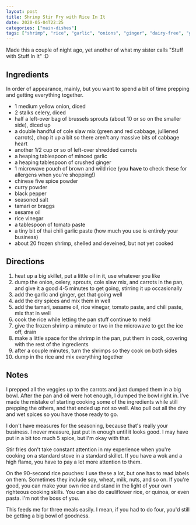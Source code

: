 ```yaml
---
layout: post
title: Shrimp Stir Fry with Rice In It
date: 2020-05-04T22:25
categories: ["main-dishes"]
tags: ["shrimp", "rice", "garlic", "onions", "ginger", "dairy-free", "glutten-free"]
---
```


Made this a couple of night ago, yet another of what my sister calls "Stuff with Stuff In It" :D

## Ingredients

In order of appearance, mainly, but you want to spend a bit of time prepping and getting everything together.

- 1 medium yellow onion, diced
- 2 stalks celery, diced
- half a left-over bag of brussels sprouts (about 10 or so on the smaller side), diced up
- a double handful of cole slaw mix (green and red cabbage, julliened carrots), chop it up a bit so there aren't any massive bits of cabbage heart
- another 1/2 cup or so of left-over shredded carrots
- a heaping tablespoon of minced garlic
- a heaping tablespoon of crushed ginger
- 1 microwave pouch of brown and wild rice (you **have** to check these for allergens when you're shopping!)
- chinese five spice powder
- curry powder
- black pepper
- seasoned salt
- tamari or braggs
- sesame oil
- rice vinegar
- a tablespoon of tomato paste
- a tiny bit of thai chili garlic paste (how much you use is entirely your business)
- about 20 frozen shrimp, shelled and deveined, but not yet cooked

## Directions

1. heat up a big skillet, put a little oil in it, use whatever you like
2. dump the onion, celery, sprouts, cole slaw mix, and carrots in the pan, and give it a good 4-5 minutes to get going, stirring it up occasionally
3. add the garlic and ginger, get that going well
4. add the dry spices and mix them in well
5. add the tamari, sesame oil, rice vinegar, tomato paste, and chili paste, mix that in well
5. cook the rice while letting the pan stuff continue to meld
4. give the frozen shrimp a minute or two in the microwave to get the ice off, drain
5. make a little space for the shrimp in the pan, put them in cook, covering with the rest of the ingredients
6. after a couple minutes, turn the shrimps so they cook on both sides
7. dump in the rice and mix everything together

## Notes

I prepped all the veggies up to the carrots and just dumped them in a big bowl. After the pan and oil were hot enough, I dumped the bowl right in. I've made the mistake of starting cooking some of the ingredients while still prepping the others, and that ended up not so well. Also pull out all the dry and wet spices so you have those ready to go.

I don't have measures for the seasoning, because that's really your business. I never measure, just put in enough until it looks good. I may have put in a bit too much 5 spice, but I'm okay with that.

Stir fries don't take constant attention in my experience when you're cooking on a standard stove in a standard skillet. If you have a wok and a high flame, you have to pay a lot more attention to them.

On the 90-second rice pouches: I use these a lot, but one has to read labels on them. Sometimes they include soy, wheat, milk, nuts, and so on. If you're good, you can make your own rice and stand in the light of your own righteous cooking skills. You can also do cauliflower rice, or quinoa, or even pasta. I'm not the boss of you.

This feeds me for three meals easily. I mean, if you had to do four, you'd still be getting a big bowl of goodness.

